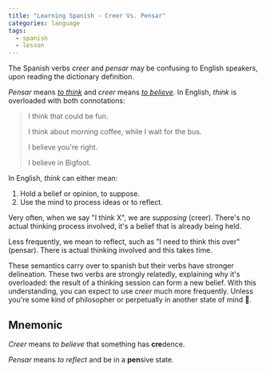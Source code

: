 ```yaml
---
title: "Learning Spanish - Creer Vs. Pensar"
categories: language
tags:
  - spanish
  - lesson
---
```


The Spanish verbs _creer_ and _pensar_ may be confusing to English speakers, upon reading the dictionary definition.

_Pensar_ means [_to think_][1] and _creer_ means [_to believe_][2].
In English, _think_ is overloaded with both connotations:

> I think that could be fun.
>
> I think about morning coffee, while I wait for the bus.
>
> I believe you're right.
>
> I believe in Bigfoot.

[1]: https://www.spanishdict.com/translate/pensar?toolbar=true
[2]: https://www.spanishdict.com/translate/creer

In English, _think_ can either mean:

1. Hold a belief or opinion, to suppose.
1. Use the mind to process ideas or to reflect.

Very often, when we say "I think X", we are _supposing_ (creer).
There's no actual thinking process involved, it's a belief that is already being held.

Less frequently, we mean to reflect, such as "I need to think this over" (pensar).
There is actual thinking involved and this takes time.

These semantics carry over to spanish but their verbs have stronger delineation.
These two verbs are strongly relatedly, explaining why it's overloaded: the result of a thinking session can form a new belief.
With this understanding, you can expect to use _creer_ much more frequently.
Unless you're some kind of philosopher or perpetually in another state of mind 🤪.

## Mnemonic

_Creer_ means _to believe_ that something has **cre**dence.

_Pensar_ means _to reflect_ and be in a **pen**sive state.
